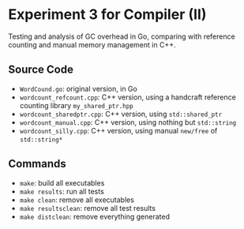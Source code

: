 # Experiment 3 for Compiler (II)

Testing and analysis of GC overhead in Go, comparing with reference counting and manual memory management in C++.

## Source Code

* `WordCound.go`: original version, in Go
* `wordcount_refcount.cpp`: C++ version, using a handcraft reference counting library `my_shared_ptr.hpp`
* `wordcount_sharedptr.cpp`: C++ version, using `std::shared_ptr`
* `wordcount_manual.cpp`: C++ version, using nothing but `std::string`
* `wordcount_silly.cpp`: C++ version, using manual `new/free` of `std::string*`

## Commands

* `make`: build all executables
* `make results`: run all tests
* `make clean`: remove all executables
* `make resultsclean`: remove all test results
* `make distclean`: remove everything generated
